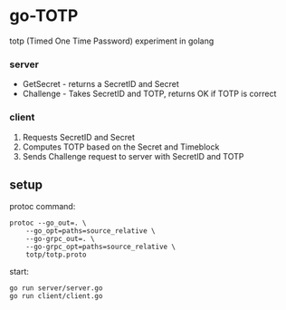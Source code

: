 # go-TOTP
totp (Timed One Time Password) experiment in golang

### server
- GetSecret - returns a SecretID and Secret
- Challenge - Takes SecretID and TOTP, returns OK if TOTP is correct

### client
1. Requests SecretID and Secret
2. Computes TOTP based on the Secret and Timeblock
3. Sends Challenge request to server with SecretID and TOTP


## setup
protoc command:
```shell
protoc --go_out=. \
    --go_opt=paths=source_relative \
    --go-grpc_out=. \
    --go-grpc_opt=paths=source_relative \
    totp/totp.proto
```

start:
```shell
go run server/server.go
go run client/client.go
```